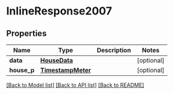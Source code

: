 # InlineResponse2007

## Properties
Name | Type | Description | Notes
------------ | ------------- | ------------- | -------------
**data** | [**HouseData**](HouseData.md) |  | [optional] 
**house_p** | [**TimestampMeter**](TimestampMeter.md) |  | [optional] 

[[Back to Model list]](../README.md#documentation-for-models) [[Back to API list]](../README.md#documentation-for-api-endpoints) [[Back to README]](../README.md)


